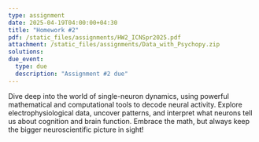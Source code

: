 ```yaml
---
type: assignment
date: 2025-04-19T04:00:00+04:30
title: "Homework #2"
pdf: /static_files/assignments/HW2_ICNSpr2025.pdf
attachment: /static_files/assignments/Data_with_Psychopy.zip
solutions: 
due_event: 
  type: due
  description: "Assignment #2 due"
---
```



Dive deep into the world of single-neuron dynamics, using powerful mathematical and computational tools to decode neural activity. Explore electrophysiological data, uncover patterns, and interpret what neurons tell us about cognition and brain function. Embrace the math, but always keep the bigger neuroscientific picture in sight!


